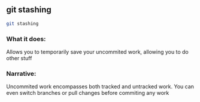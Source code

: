 ## git stashing
```bash
git stashing
```

### What it does:
Allows you to temporarily save your uncommited work, allowing you to do other stuff

### Narrative:
Uncommited work encompasses both tracked and untracked work. You can even switch branches
or pull changes before commiting any work